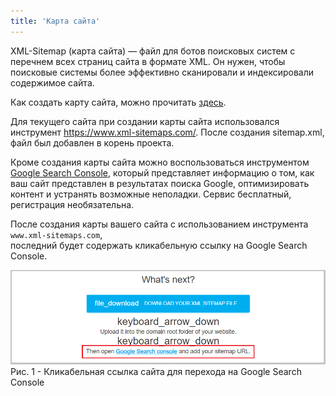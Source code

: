 ```yaml
---
title: 'Карта сайта'
---
```


XML-Sitemap (карта сайта) — файл для ботов поисковых систем с перечнем всех страниц сайта в формате XML. 
Он нужен, чтобы поисковые системы более эффективно сканировали и индексировали содержимое сайта.

Как создать карту сайта, можно прочитать [здесь](https://netpeak.net/ru/blog/sitemap-xml-ili-karta-saita-detal-nyi-manual/).

Для текущего сайта при создании карты сайта использовался инструмент https://www.xml-sitemaps.com/. 
После создания sitemap.xml, файл был добавлен в корень проекта. 

Кроме создания карты сайта можно воспользоваться инструментом [Google Search Console](https://search.google.com/search-console), 
который представляет информацию о том, как ваш сайт представлен в результатах поиска Google, оптимизировать контент и устранять возможные неполадки. 
Сервис бесплатный, регистрация необязательна.

После создания карты вашего сайта с использованием инструмента `www.xml-sitemaps.com`,  
последний будет содержать кликабельную ссылку на Google Search Console.  

![](img/sitemap100.png)  
Рис. 1 - Кликабельная ссылка сайта для перехода на Google Search Console 
